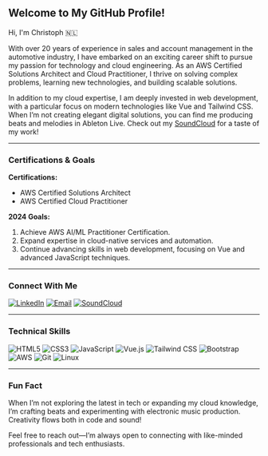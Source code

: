 ## Welcome to My GitHub Profile!

Hi, I'm Christoph 🇳🇱

With over 20 years of experience in sales and account management in the automotive industry, I have embarked on an exciting career shift to pursue my passion for technology and cloud engineering. As an AWS Certified Solutions Architect and Cloud Practitioner, I thrive on solving complex problems, learning new technologies, and building scalable solutions.

In addition to my cloud expertise, I am deeply invested in web development, with a particular focus on modern technologies like Vue and Tailwind CSS. When I’m not creating elegant digital solutions, you can find me producing beats and melodies in Ableton Live. Check out my [SoundCloud](https://soundcloud.com/jdam-hardcore-dnb) for a taste of my work!

---

### Certifications & Goals

**Certifications:**
- AWS Certified Solutions Architect
- AWS Certified Cloud Practitioner

**2024 Goals:**
1. Achieve AWS AI/ML Practitioner Certification.
2. Expand expertise in cloud-native services and automation.
3. Continue advancing skills in web development, focusing on Vue and advanced JavaScript techniques.

---

### Connect With Me

[![LinkedIn](https://img.shields.io/badge/-LinkedIn-0A66C2?style=flat&logo=linkedin&logoColor=white)](https://www.linkedin.com/in/christoph-pfrommer/)
[![Email](https://img.shields.io/badge/-Email-D14836?style=flat&logo=gmail&logoColor=white)](mailto:pfrommer1982@gmail.com)
[![SoundCloud](https://img.shields.io/badge/-SoundCloud-FF5500?style=flat&logo=soundcloud&logoColor=white)](https://soundcloud.com/jdam-hardcore-dnb)

---

### Technical Skills

![HTML5](https://img.shields.io/badge/-HTML5-E34F26?style=flat&logo=html5&logoColor=white)
![CSS3](https://img.shields.io/badge/-CSS3-1572B6?style=flat&logo=css3&logoColor=white)
![JavaScript](https://img.shields.io/badge/-JavaScript-F7DF1E?style=flat&logo=javascript&logoColor=white)
![Vue.js](https://img.shields.io/badge/-Vue-4FC08D?style=flat&logo=vue.js&logoColor=white)
![Tailwind CSS](https://img.shields.io/badge/-Tailwind_CSS-38B2AC?style=flat&logo=tailwind-css&logoColor=white)
![Bootstrap](https://img.shields.io/badge/-Bootstrap-7952B3?style=flat&logo=bootstrap&logoColor=white)
![AWS](https://img.shields.io/badge/-AWS-232F3E?style=flat&logo=amazon-aws&logoColor=white)
![Git](https://img.shields.io/badge/-Git-F05032?style=flat&logo=git&logoColor=white)
![Linux](https://img.shields.io/badge/-Linux-FCC624?style=flat&logo=linux&logoColor=black)

---

### Fun Fact
When I’m not exploring the latest in tech or expanding my cloud knowledge, I’m crafting beats and experimenting with electronic music production. Creativity flows both in code and sound!

Feel free to reach out—I’m always open to connecting with like-minded professionals and tech enthusiasts.

